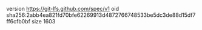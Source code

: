 version https://git-lfs.github.com/spec/v1
oid sha256:2abb4ea821fd70bfe62269913d4872766748533be5dc3de88d15df7ff6cfb0bf
size 1603
